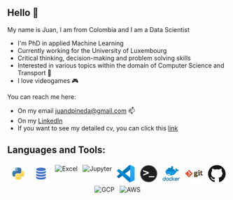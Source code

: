 ## Hello 👋

My name is Juan, I am from Colombia and I am a Data Scientist
* I'm PhD in applied Machine Learning
* Currently working for the University of Luxembourg
* Critical thinking, decision-making and problem solving skills
* Interested in various topics within the domain of Computer Science and Transport 🚅
* I love videogames 🎮

You can reach me here:
* On my email juandpineda@gmail.com 📫 
* On my [LinkedIn](https://www.linkedin.com/in/juandpineda/) 
* If you want to see my detailed cv, you can click this [link](https://www.bit.ly/CV_Pineda) 

## Languages and Tools:
<p align="center">
  <img src="https://raw.githubusercontent.com/github/explore/80688e429a7d4ef2fca1e82350fe8e3517d3494d/topics/python/python.png" alt="Python" height="40" style="vertical-align:top; margin:4px">
    <img src="https://raw.githubusercontent.com/github/explore/80688e429a7d4ef2fca1e82350fe8e3517d3494d/topics/sql/sql.png" alt="SQL" height="40" style="vertical-align:top; margin:4px"> 
    <img src="https://github.com/melanieshi0120/melanieshi0120/raw/master/images/excel.png" alt="Excel" height="40" style="vertical-align:top; margin:4px">  
  <img src="https://github.com/melanieshi0120/melanieshi0120/raw/master/images/Jupyter_logo.png" alt="Jupyter" height="40" style="vertical-align:top; margin:4px">  
  <img src="https://raw.githubusercontent.com/github/explore/80688e429a7d4ef2fca1e82350fe8e3517d3494d/topics/visual-studio-code/visual-studio-code.png" alt="VSCode" height="40" style="vertical-align:top; margin:4px">
  <img src="https://raw.githubusercontent.com/github/explore/80688e429a7d4ef2fca1e82350fe8e3517d3494d/topics/terminal/terminal.png" alt="Terminal;" height="40" style="vertical-align:top; margin:4px">  
    <img src="https://raw.githubusercontent.com/github/explore/80688e429a7d4ef2fca1e82350fe8e3517d3494d/topics/docker/docker.png" alt="Docker" height="40" style="vertical-align:top; margin:4px">
    <img src="https://raw.githubusercontent.com/github/explore/80688e429a7d4ef2fca1e82350fe8e3517d3494d/topics/git/git.png" alt="Git" height="40" style="vertical-align:top; margin:4px">
  <img src="https://raw.githubusercontent.com/github/explore/78df643247d429f6cc873026c0622819ad797942/topics/github/github.png" alt="Github" height="40" style="vertical-align:top; margin:4px">
  <img src="https://github.com/melanieshi0120/melanieshi0120/raw/master/images/GCP_LOG.png" alt="GCP" height="40" style="vertical-align:top; margin:4px">
  <img src="https://github.com/melanieshi0120/melanieshi0120/blob/master/images/AWS.jpeg" alt="AWS" height="40" style="vertical-align:top; margin:4px">
 </p>

<!---
 [![Top Langs](https://github-readme-stats.vercel.app/api/top-langs/?username=jdpinedaj&layout=compact)](https://github.com/anuraghazra/github-readme-stats)
-->
